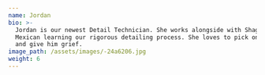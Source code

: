 ```yaml
---
name: Jordan
bio: >-
  Jordan is our newest Detail Technician. She works alongside with Shaggy and
  Mexican learning our rigorous detailing process. She loves to pick on Shaggy
  and give him grief.
image_path: /assets/images/-24a6206.jpg
weight: 6
---
```


